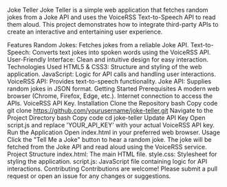Joke Teller
Joke Teller is a simple web application that fetches random jokes from a Joke API and uses the VoiceRSS Text-to-Speech API to read them aloud. This project demonstrates how to integrate third-party APIs to create an interactive and entertaining user experience.

Features
Random Jokes: Fetches jokes from a reliable Joke API.
Text-to-Speech: Converts text jokes into spoken words using the VoiceRSS API.
User-Friendly Interface: Clean and intuitive design for easy interaction.
Technologies Used
HTML5 & CSS3: Structure and styling of the web application.
JavaScript: Logic for API calls and handling user interactions.
VoiceRSS API: Provides text-to-speech functionality.
Joke API: Supplies random jokes in JSON format.
Getting Started
Prerequisites
A modern web browser (Chrome, Firefox, Edge, etc.).
Internet connection to access the APIs.
VoiceRSS API Key.
Installation
Clone the Repository
bash
Copy code
git clone https://github.com/yourusername/joke-teller.git
Navigate to the Project Directory
bash
Copy code
cd joke-teller
Update API Key
Open script.js and replace 'YOUR_API_KEY' with your actual VoiceRSS API key.
Run the Application
Open index.html in your preferred web browser.
Usage
Click the "Tell Me a Joke" button to hear a random joke.
The joke will be fetched from the Joke API and read aloud using the VoiceRSS service.
Project Structure
index.html: The main HTML file.
style.css: Stylesheet for styling the application.
script.js: JavaScript file containing logic for API interactions.
Contributing
Contributions are welcome! Please submit a pull request or open an issue for any changes or suggestions.
